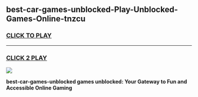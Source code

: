 
## best-car-games-unblocked-Play-Unblocked-Games-Online-tnzcu
<h3>
<a href="https://premium76.site?title=best-car-games-unblocked&ref=24A">CLICK TO PLAY</a></h3>
<hr>

<h3>
<a href="https://premium76.site?title=best-car-games-unblocked&ref=24A">CLICK 2 PLAY</a>
  
</h3>

<a href="https://premium76.site?title=best-car-games-unblocked&ref=24A"><img src="https://clearcache.store/games.png"></a>


**best-car-games-unblocked games unblocked: Your Gateway to Fun and Accessible Online Gaming**
